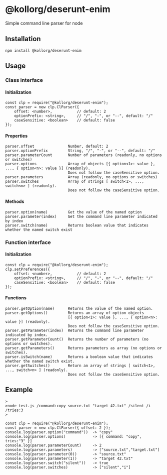 # @kollorg/deserunt-enim

Simple command line parser for node


## Installation

	npm install @kollorg/deserunt-enim


## Usage

### Class interface

#### Initialization
	const clp = require("@kollorg/deserunt-enim");
	const parser = new clp.ClParser({
        offset: <number>,           // default: 2
        optionPrefix: <string>,     // "/", "-", or "--", default: "/"
        caseSensitive: <boolean>    // default: false
	});

#### Properties
	parser.offset               Number, default: 2
	parser.optionPrefix         String, "/", "-", or "--", default: "/"
	parser.parameterCount       Number of parameters (readonly, no options or switches)
	parser.options              Array of objects [{ option<1>: value }, ..., { option<n>: value }] (readonly). 
	                            Does not follow the caseSensitive option.
	parser.parameters           Array (readonly, no options or switches)
	parser.switches             Array of strings [ switch<1>, ..., switch<n> ] (readonly).
                                Does not follow the caseSensitive option.

  


#### Methods
	parser.option(name)         Get the value of the named option
	parser.parameter(index)     Get the command line parameter indicated by index
	parser.switch(name)         Returns boolean value that indicates whether the named switch exist



### Function interface

#### Initialization
	const clp = require("@kollorg/deserunt-enim");
	clp.setPreferences({
        offset: <number>,           // default: 2
        optionPrefix: <string>,     // "/", "-", or "--", default: "/"
        caseSensitive: <boolean>    // default: false
	});


#### Functions
	parser.getOption(name)      Returns the value of the named option.
	parser.getOptions()         Returns an array of option objects
	                            [{ option<1>: value }, ..., { option<n>: value }] (readonly). 
                                Does not follow the caseSensitive option.
	parser.getParameter(index)  Returns the command line parameter indicated by index.
	parser.getParameterCount()  Returns the number of parameters (no options or switches).
	parser.getParameters()      Returns parameters as array (no options or switches).
	parser.isSwitch(name)       Returns a boolean value that indicates whether the named switch exist.
	parser.getSwitches()        Return an array of strings [ switch<1>, ..., switch<n> ] (readonly).
                                Does not follow the caseSensitive option.



## Example
	
	>
	>node test.js /command:copy source.txt "target 42.txt" /silent /i /tries:3
    >

    const clp = require("@kollorg/deserunt-enim");
	const parser = new clp.ClParser({ offset: 2 });
	console.log(parser.option("command"))  -> "copy"
    console.log(parser.options)            -> [{ command: "copy", tries:"3" }]
	console.log(parser.parameterCount)     -> 2
	console.log(parser.parameters)         -> ["source.txt","target.txt"]
	console.log(parser.parameter(0))       -> "source.txt"
	console.log(parser.parameter(1))       -> "target 42.txt"
	console.log(parser.switch("silent"))   -> true
    console.log(parser.switches)           -> ["silent","i"]


